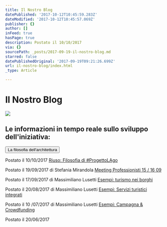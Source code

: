 ```yaml
---
title: Il Nostro Blog
datePublished: '2017-10-12T10:45:59.283Z'
dateModified: '2017-10-12T10:45:57.069Z'
publisher: {}
author: []
inFeed: true
hasPage: true
description: Postato il 10/10/2017
via: {}
sourcePath: _posts/2017-09-19-il-nostro-blog.md
starred: false
datePublishedOriginal: '2017-09-19T09:21:26.699Z'
url: il-nostro-blog/index.html
_type: Article

---
```

# Il Nostro Blog
![](https://the-grid-user-content.s3-us-west-2.amazonaws.com/ec211a49-7274-4944-8766-011c7768b8de.gif)

## Le informazioni in tempo reale sullo sviluppo dell'iniziativa:

<button data-role="cta" style="">La filosofia dell'architettura</button>

Postato il 10/10/2017
[Riuso: Filosofia di \#ProgettoLAgo][0]

Postato il 19/09/2017 di Stefania Mirandola
[Meeting Professionisti 15 / 16 09][1]

Postato il 17/09/2017 di Massimiliano Lusetti
[Esempi: turismo nei borghi][2]

Postato il 20/08/2017 di Massimiliano Lusetti
[Esempi: Servizi turistici integrati][3]

Postato il 10 /07/2017 di Massimiliano Lusetti
[Esempi: Campagna & Crowdfunding][4]

Postato il 20/06/2017

[0]: http://lago.property/riuso-filosofia-di-progettolago
[1]: http://lago.property/meeting-progettolago
[2]: http://lago.property/esempi-turismo-nei-borghi
[3]: http://lago.property/esempi-servizi-turistici-integrati
[4]: http://lago.property/esempi-campagna-e-crowdfunding